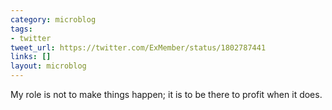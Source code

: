 ```yaml
---
category: microblog
tags:
- twitter
tweet_url: https://twitter.com/ExMember/status/1802787441
links: []
layout: microblog
---
```

My role is not to make things happen; it is to be there to profit when it does.
